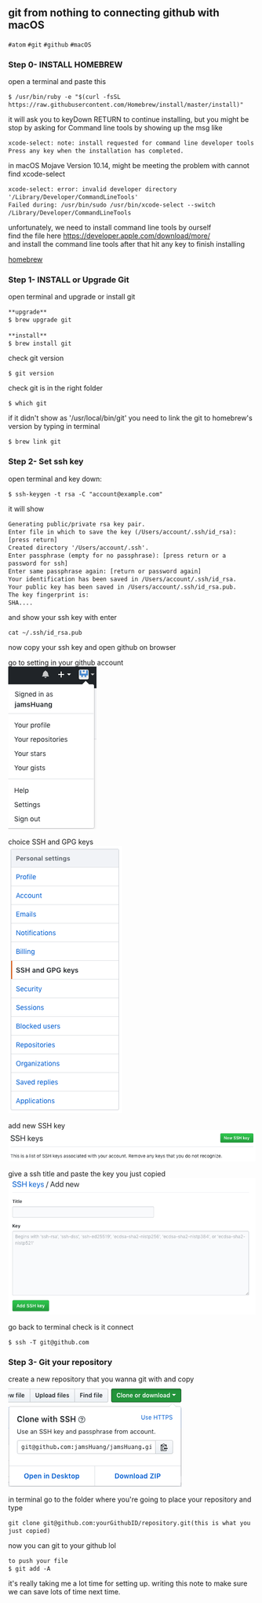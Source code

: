 ## git from nothing to connecting github with macOS
`#atom` `#git` `#github` `#macOS`

### Step 0- INSTALL HOMEBREW
open a terminal and paste this
```
$ /usr/bin/ruby -e "$(curl -fsSL https://raw.githubusercontent.com/Homebrew/install/master/install)"
```
it will ask you to keyDown RETURN to continue installing, but you might be stop by asking for Command line tools
by showing up the msg like
```
xcode-select: note: install requested for command line developer tools
Press any key when the installation has completed.
```
in macOS Mojave Version 10.14, might be meeting the problem with cannot find xcode-select
```
xcode-select: error: invalid developer directory '/Library/Developer/CommandLineTools'
Failed during: /usr/bin/sudo /usr/bin/xcode-select --switch /Library/Developer/CommandLineTools
```
unfortunately, we need to install command line tools by ourself   
find the file here https://developer.apple.com/download/more/  
and install the command line tools after that hit any key to finish installing  

[homebrew](https://brew.sh/index_zh-tw)

### Step 1- INSTALL or Upgrade Git
open terminal and upgrade or install git
```
**upgrade**
$ brew upgrade git   

**install**
$ brew install git
```    
check git version
```
$ git version
```
check git is in the right folder
```
$ which git
```
if it didn't show as '/usr/local/bin/git'
you need to link the git to homebrew's version by typing in terminal
```
$ brew link git
```

### Step 2- Set ssh key
open terminal and key down:
```
$ ssh-keygen -t rsa -C "account@example.com"
```
it will show
```
Generating public/private rsa key pair.
Enter file in which to save the key (/Users/account/.ssh/id_rsa): [press return]
Created directory '/Users/account/.ssh'.
Enter passphrase (empty for no passphrase): [press return or a password for ssh]
Enter same passphrase again: [return or password again]
Your identification has been saved in /Users/account/.ssh/id_rsa.
Your public key has been saved in /Users/account/.ssh/id_rsa.pub.
The key fingerprint is:
SHA....
```
and show your ssh key with enter
```
cat ~/.ssh/id_rsa.pub
```
now copy your ssh key and open github on browser   

go to setting in your github account  
![setting](img/pic0.png)

choice SSH and GPG keys  
![ssh keys](img/pic1.png)

add new SSH key  
![new ssh key](img/pic2.png)

give a ssh title and paste the key you just copied  
![new ssh key](img/pic3.png)

go back to terminal check is it connect
```
$ ssh -T git@github.com
```

### Step 3- Git your repository
create a new repository that you wanna git with and copy  
![git](img/pic4.png)

in terminal go to the folder where you're going to place your repository
and type
```
git clone git@github.com:yourGithubID/repository.git(this is what you just copied)
```
now you can git to your github lol
```
to push your file
$ git add -A
```
it's really taking me a lot time for setting up. writing this note to make sure we can save lots of time next time.
